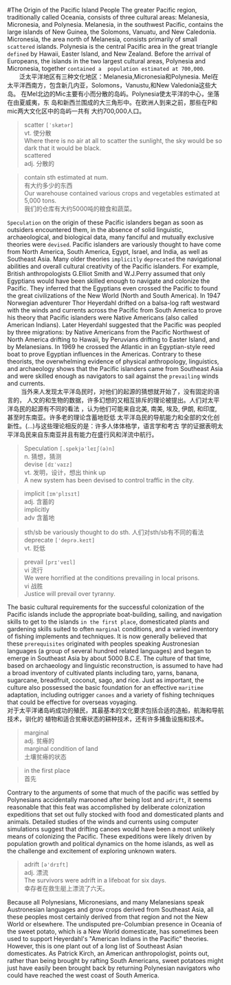 #The Origin of the Pacific Island People
The greater Pacific region, traditionally called Oceania, consists 
of three cultural areas: Melanesia, Micronesia, and Polynesia. 
Melanesia, in the southwest Pacific, contains the large islands of 
New Guinea, the Solomons, Vanuatu, and New Caledonia. Micronesia, 
the area north of Melanesia, consists primarily of small `scattered` 
islands. Polynesia is the central Pacific area in the great 
triangle `defined` by Hawaii, Easter Island, and New Zealand. 
Before the arrival of Europeans, the islands in the two largest 
cultural areas, Polynesia and Micronesia, together `contained a 
population estimated at 700,000`.  
&emsp;&emsp;泛太平洋地区有三种文化地区：Melanesia,Micronesia和Polynesia. 
Mel在太平洋西南方，包含新几内亚，Solomons，Vanustu,和New Valedonia这些大岛。
在Mel北边的Mic主要有小而分散的岛屿。Polynesia使太平洋的中心，坐落在由夏威夷，东
岛和新西兰围成的大三角形中。在欧洲人到来之前，那些在P和mic两大文化区中的岛屿一共有
大约700,000人口。

> scatter `[ˈskætər]`  
> vt. 使分散  
> Where there is no air at all to scatter the sunlight, the sky would 
> be so dark that it would be black.  
> scattered  
> adj. 分散的  

> contain sth estimated at num.  
> 有大约多少的东西  
> Our warehouse contained various crops and vegetables estimated at 
> 5,000 tons.  
> 我们的仓库有大约5000吨的粮食和蔬菜。  

`Speculation` on the origin of these Pacific islanders began as soon 
as outsiders encountered them, in the absence of solid linguistic, 
archaeological, and biological data, many fanciful and mutually 
exclusive theories were `devised`. Pacific islanders are variously 
thought to have come from North America, South America, Egypt, 
Israel, and India, as well as Southeast Asia. Many older theories 
`implicitly` `deprecated` the navigational abilities and overall 
cultural creativity of the Pacific islanders. For example, British 
anthropologists G.Elliot Smith and W.J.Perry assumed that only 
Egyptians would have been skilled enough to navigate and colonize 
the Pacific. They inferred that the Egyptians even crossed the 
Pacific to found the great civilizations of the New World (North and 
South America). In 1947 Norwegian adventurer Thor Heyerdahl drifted 
on a balsa-log raft westward with the winds and currents across the 
Pacific from South America to prove his theory that Pacific islanders 
were Native Americans (also called American Indians). Later Heyerdahl 
suggested that the Pacific was peopled by three migrations: by Native 
Americans from the Pacific Northwest of North America drifting to 
Hawaii, by Peruvians drifting to Easter Island, and by Melanesians. 
In 1969 he crossed the Atlantic in an Egyptian-style reed boat to 
prove Egyptian influences in the Americas. Contrary to these 
theorists, the overwhelming evidence of physical anthropology, 
linguistics, and archaeology shows that the Pacific islanders came 
from Southeast Asia and were skilled enough as navigators to sail 
against the `prevailing` winds and currents.  
&emsp;&emsp; 当外来人发现太平洋岛民时，对他们的起源的猜想就开始了，没有固定的语言的，
人文的和生物的数据，许多幻想的又相互排斥的理论被提出。人们对太平洋岛民的起源有不同的看法
，认为他们可能来自北美, 南美, 埃及, 伊朗, 和印度, 甚至时东南亚。许多老的理论含蓄地贬低
太平洋岛民的导航能力和全部的文化创新性。(...)与这些理论相反的是：许多人体体格学，语言学和考古
学的证据表明太平洋岛民来自东南亚并且有能力在盛行风和洋流中航行。  
> Speculation `[.spekjə'leɪʃ(ə)n]`  
> n. 猜想，猜测  
> devise `[dɪˈvaɪz]`  
> vt. 发明，设计，想出 think up  
> A new system has been devised to control traffic in the city.  

> implicit `[ɪm'plɪsɪt]`  
> adj. 含蓄的  
> implicitly  
> adv 含蓄地  

> sth/sb be variously thought to do sth.
> 人们对sth/sb有不同的看法  
> deprecate `['deprə.keɪt]`  
> vt. 贬低  

> prevail `[prɪ'veɪl]`  
> vi 流行  
> We were horrified at the conditions prevailing in local prisons.  
> vi 战胜  
> Justice will prevail over tyranny.  

The basic cultural requirements for the successful colonization of 
the Pacific islands include the appropriate boat-building, sailing, 
and navigation skills to get to the islands `in the first place`, 
domesticated plants and gardening skills suited to often `marginal` 
conditions, and a varied inventory of fishing implements and 
techniques. It is now generally believed that these `prerequisites` 
originated with peoples speaking Austronesian languages (a group 
of several hundred related languages) and began to emerge in 
Southeast Asia by about 5000 B.C.E. The culture of that time, 
based on archaeology and linguistic reconstruction, is assumed to 
have had a broad inventory of cultivated plants including taro, 
yarns, banana, sugarcane, breadfruit, coconut, sago, and rice. 
Just as important, the culture also possessed the basic foundation 
for an effective `maritime` adaptation, including outrigger `canoes` 
and a variety of fishing techniques that could be effective for 
overseas voyaging.  
对于太平洋诸岛屿成功的殖民，其最基本的文化要求包括合适的造船，航海和导航技术，驯化的
植物和适合贫瘠状态的耕种技术，还有许多捕鱼设施和技术。

> marginal  
> adj. 贫瘠的  
> marginal condition of land  
> 土壤贫瘠的状态  

> in the first place  
> 首先

Contrary to the arguments of some that much of the pacific was 
settled by Polynesians accidentally marooned after being lost and 
`adrift`, it seems reasonable that this feat was accomplished by 
deliberate colonization expeditions that set out fully stocked 
with food and domesticated plants and animals. Detailed studies of 
the winds and currents using computer simulations suggest that 
drifting canoes would have been a most unlikely means of colonizing the Pacific. 
These expeditions were likely driven by population growth and 
political dynamics on the home islands, as well as the challenge 
and excitement of exploring unknown waters.  

> adrift `[ə'drɪft]`  
> adj. 漂流  
> The survivors were adrift in a lifeboat for six days.  
> 幸存者在救生艇上漂流了六天。  


Because all Polynesians, Micronesians, and many Melanesians speak 
Austronesian languages and grow crops derived from Southeast Asia, 
all these peoples most certainly derived from that region and not 
the New World or elsewhere. The undisputed pre-Columbian presence 
in Oceania of the sweet potato, which is a New World domesticate, 
has sometimes been used to support Heyerdahl's "American Indians in 
the Pacific" theories. However, this is one plant out of a long 
list of Southeast Asian domesticates. As Patrick Kirch, an American 
anthropologist, points out, rather than being brought by rafting 
South Americans, sweet potatoes might just have easily been brought 
back by returning Polynesian navigators who could have reached the 
west coast of South America.  
